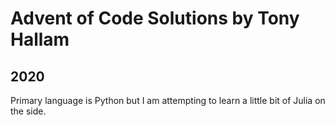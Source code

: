 # Advent of Code Solutions by Tony Hallam

## 2020

Primary language is Python but I am attempting to learn a little bit of Julia on
the side.
